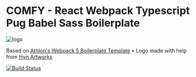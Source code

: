 # COMFY - React Webpack Typescript Pug Babel Sass Boilerplate

![logo]

Based on [Athlon's Webpack 5 Boilerplate Template](https://github.com/WeAreAthlon/frontend-webpack-boilerplate) • Logo made with help from [Hyn Artworks](https://www.instagram.com/hyandika/?hl=en)

[![Build Status](https://travis-ci.com/tsanyqudsi/cmfy.svg?branch=master)](https://travis-ci.com/tsanyqudsi/cmfy)

[logo]: https://repository-images.githubusercontent.com/329930205/6b82c280-5a05-11eb-87c4-5ad381df07e0 "CMFY Social Preview Header"